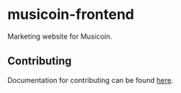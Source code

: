 # musicoin-frontend

Marketing website for Musicoin.

## Contributing

Documentation for contributing can be found [here](/CONTRIBUTING.md).
